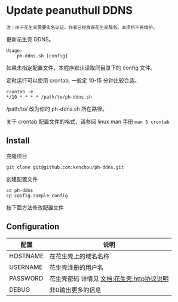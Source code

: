 Update peanuthull DDNS
======================

```
注：由于花生壳需要实名认证，作者已经放弃花生壳服务。本项目不再维护。
```

更新花生壳 DDNS。

    Usage:
        ph-ddns.sh [config]

如果未指定配置文件，本程序默认读取同目录下的 config 文件。

定时运行可以使用 crontab, 一般定 10-15 分钟比较合适。


    crontab -e
    */10 * * * * /path/to/ph-ddns.sh

/path/to/ 改为你的 ph-ddns.sh 所在路径。

关于 crontab 配置文件的格式，请参阅 linux man 手册 `man 5 crontab`


Install
-------
克隆项目

    git clone git@github.com:kenchou/ph-ddns.git

创建配置文件

    cd ph-ddns
    cp config.sample config

按下面方法修改配置文件

Configuration
-------------

| 配置     | 说明                                                                                     |
|----------|------------------------------------------------------------------------------------------|
| HOSTNAME | 在花生壳上的域名名称                                                                     |
| USERNAME | 花生壳注册的用户名                                                                       |
| PASSWORD | 花生壳密码 详情见 [文档:花生壳:http协议说明](http://service.oray.com/question/3820.html) |
| DEBUG    | 非0输出更多的信息                                                                        |
